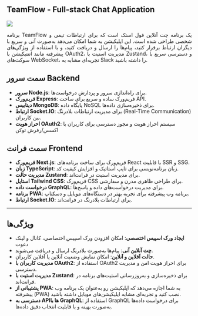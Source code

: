 ## TeamFlow - Full-stack Chat Application

  <img src="screenshot/main.gng" />



<p align="justify">
برنامه TeamFlow یک برنامه چت آنلاین فول استک است که برای ارتباطات تیمی و شخصی طراحی شده است. این اپلیکیشن به شما امکان می‌دهد به‌صورت آنی و سریع با دیگران ارتباط برقرار کنید، پیام‌ها را ارسال و دریافت کنید، و با استفاده از ویژگی‌های پیشرفته مانند اتنتیکیشن با OAuth2، مدیریت استیت با Zustand، و دسترسی سریع با سوکت‌های WebSocket، تجربه‌ای مشابه به Slack را داشته باشید.


## سمت سرور Backend

- **سرور Node.js**: برای راه‌اندازی سرور و پردازش درخواست‌ها.  
- **فریم‌ورک Express**: فریم‌ورک ساده و سریع برای ساخت API.  
- **دیتابیس MongoDB**: پایگاه داده NoSQL برای ذخیره‌سازی داده‌ها.  
- **ارتباط Socket.IO**: برای مدیریت ارتباطات بلادرنگ (Real-Time Communication) بین کاربران.  
- **احراز هویت OAuth2**: سیستم احراز هویت و مجوز دسترسی برای کاربران با اکسس/رفرش توکن



## سمت فرانت Frontend

- **فریم‌ورک Next.js**: فریم‌ورک برای ساخت برنامه‌های React با قابلیت SSR و SSG.  
- **زبان TypeScript**: زبان برنامه‌نویسی برای تایپ استاتیک و افزایش کیفیت کد.  
- **مدیریت حالت Zustand**: برای مدیریت استیت در فرانت‌اند.  
- **استایل Tailwind CSS**: فریم‌ورک CSS برای طراحی ظاهری مدرن و سفارشی.  
- **درخواست داده GraphQL**: برای مدیریت درخواست‌های داده و پاسخ‌ها.  
- **برنامه PWA**: برنامه وب پیشرفته برای تجربه بهتر در دستگاه‌های موبایل و دسکتاپ.  
- **ارتباط Socket.IO**: برای ارتباطات بلادرنگ در فرانت‌اند.  

---


## ویژگی‌ها
- **ایجاد ورک اسپیس اختصصی**: امکان افزودن ورک اسپیس اختصاصی، کانال و لینک دعوت
- **چت آنلاین آنی**: پیام‌ها به‌صورت بلادرنگ ارسال و دریافت می‌شوند.
- **حالت آفلاین و آنلاین**: امکان نمایش وضعیت آنلاین یا آفلاین کاربران.
- **مدیریت کاربران با OAuth2**: استفاده از OAuth2 برای احراز هویت امن و مدیریت دسترسی.
- **مدیریت استیت با Zustand**: برای ذخیره‌سازی و به‌روزرسانی استیت‌های برنامه در فرانت‌اند.
- **پشتیبانی از PWA**: به شما اجازه می‌دهد که اپلیکیشن رو به‌عنوان یک برنامه وب پیشرفته (PWA) نصب کنید و تجربه‌ای مشابه اپلیکیشن‌های موبایل داشته باشید.
- **دسترسی به APIها با GraphQL**: استفاده از GraphQL برای درخواست داده‌ها به‌صورت بهینه و با قابلیت انتخاب دقیق داده‌ها.
